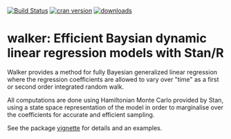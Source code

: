 [![Build Status](https://travis-ci.org/helske/walker.png?branch=master)](https://travis-ci.org/helske/walker)
[![cran version](http://www.r-pkg.org/badges/version/walker)](http://cran.r-project.org/package=walker)
[![downloads](http://cranlogs.r-pkg.org/badges/walker)](http://cranlogs.r-pkg.org/badges/walker)

# walker: Efficient Baysian dynamic linear regression models with Stan/R

Walker provides a method for fully Bayesian generalized linear regression where the 
regression coefficients are allowed to vary over "time" as a first or second order integrated random walk. 

All computations are done using Hamiltonian Monte Carlo provided by Stan, 
using a state space representation of the model in order to marginalise over the coefficients for accurate and efficient sampling.

See the package [vignette](http://htmlpreview.github.io/?https://github.com/helske/walker/blob/master/walker_html/walker.html) for details and an examples.

